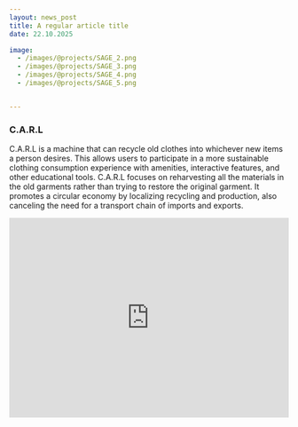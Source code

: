```yaml
---
layout: news_post
title: A regular article title
date: 22.10.2025

image:
  - /images/@projects/SAGE_2.png
  - /images/@projects/SAGE_3.png
  - /images/@projects/SAGE_4.png
  - /images/@projects/SAGE_5.png


---
```


### **C.A.R.L** 

C.A.R.L is a machine that can recycle old clothes into whichever new items a person desires. This allows users to participate in a more sustainable clothing consumption experience with amenities, interactive features, and other educational tools. C.A.R.L focuses on reharvesting all the materials in the old garments rather than trying to restore the original garment. It promotes a circular economy by localizing recycling and production, also canceling the need for a transport chain of imports and exports. 
<iframe src="https://player.vimeo.com/video/986287893" width="100%" height="360" frameborder="0" allow="autoplay; fullscreen" allowfullscreen></iframe>


